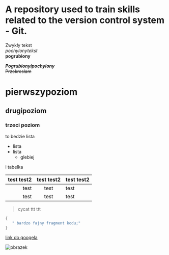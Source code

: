  # A repository used to train skills related to the version control system - Git.

Zwykły tekst  
_pochylonytekst_  
**pogrubiony**

_**Pogrubionyipochylony**_  
~~Przekreslam~~

 # pierwszypoziom
 ## drugipoziom
 ### trzeci poziom
 to bedzie lista
 * lista 
 * lista 
    * glebiej


i tabelka

| test test2 | test test2 | test test2 |
| -: | :-: | :- |
|test | test | test|
|test | test | test|

> cycat ttt 
ttt

```java
{
   " bardzo fajny fragment kodu;"
}
```

[link do googela](https://google.com)


![obrazek](1.jpg)
